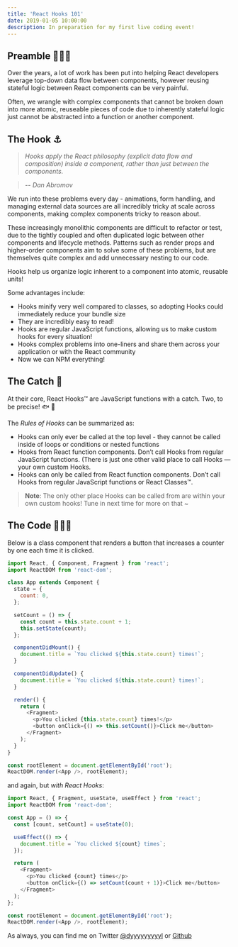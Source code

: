```yaml
---
title: 'React Hooks 101'
date: 2019-01-05 10:00:00
description: In preparation for my first live coding event!
---
```


## Preamble 🧘🏽‍♂️

Over the years, a lot of work has been put into helping React developers leverage top-down data flow between components, however reusing stateful logic between React components can be very painful.

Often, we wrangle with complex components that cannot be broken down into more atomic, reuseable pieces of code due to inherently stateful logic just cannot be abstracted into a function or another component.

## The Hook ⚓️

> _Hooks apply the React philosophy (explicit data flow and composition) inside a component, rather than just between the components._

> -- <cite>Dan Abromov</cite>

We run into these problems every day - animations, form handling, and managing external data sources are all incredibly tricky at scale across components, making complex components tricky to reason about.

These increasingly monolithic components are difficult to refactor or test, due to the tightly coupled and often duplicated logic between other components and lifecycle methods. Patterns such as render props and higher-order components aim to solve some of these problems, but are themselves quite complex and add unnecessary nesting to our code.

Hooks help us organize logic inherent to a component into atomic, reusable units!

Some advantages include:

<ul>
  <li>Hooks minify very well compared to classes, so adopting Hooks could immediately reduce your bundle size</li>
  <li>They are incredibly easy to read!</li>
  <li>Hooks are regular JavaScript functions, allowing us to make custom hooks for every situation!</li>
  <li>Hooks complex problems into one-liners and share them across your application or with the React community</li>
  <li>Now we can NPM everything!</li>
</ul>

## The Catch 🎣

At their core, React Hooks™ are JavaScript functions with a catch. Two, to be precise! 🐟 🐠

The _Rules of Hooks_ can be summarized as:

<ul>
  <li>Hooks can only ever be called at the top level - they cannot be called inside of loops or conditions or nested functions</li>
  <li>Hooks from React function components. Don’t call Hooks from regular JavaScript functions. (There is just one other valid place to call Hooks — your own custom Hooks.</li>
  <li>Hooks can only be called from React function components. Don’t call Hooks from regular JavaScript functions or React Classes™.</li>
</ul>

> **Note**: The only other place Hooks can be called from are within your own custom hooks! Tune in next time for more on that ~

## The Code 👨🏽‍💻

Below is a class component that renders a button that increases a counter by one each time it is clicked.

```javascript
import React, { Component, Fragment } from 'react';
import ReactDOM from 'react-dom';

class App extends Component {
  state = {
    count: 0,
  };

  setCount = () => {
    const count = this.state.count + 1;
    this.setState(count);
  };

  componentDidMount() {
    document.title = `You clicked ${this.state.count} times!`;
  }

  componentDidUpdate() {
    document.title = `You clicked ${this.state.count} times!`;
  }

  render() {
    return (
      <Fragment>
        <p>You clicked {this.state.count} times!</p>
        <button onClick={() => this.setCount()}>Click me</button>
      </Fragment>
    );
  }
}

const rootElement = document.getElementById('root');
ReactDOM.render(<App />, rootElement);
```

and again, but _with React Hooks_:

```javascript
import React, { Fragment, useState, useEffect } from 'react';
import ReactDOM from 'react-dom';

const App = () => {
  const [count, setCount] = useState(0);

  useEffect(() => {
    document.title = `You clicked ${count} times`;
  });

  return (
    <Fragment>
      <p>You clicked {count} times</p>
      <button onClick={() => setCount(count + 1)}>Click me</button>
    </Fragment>
  );
};

const rootElement = document.getElementById('root');
ReactDOM.render(<App />, rootElement);
```

As always, you can find me on Twitter [@dyyyyyyyyyl][twitter] or [Github][dyl]

[twitter]: https://twitter.com/dyyyyyyyyyl
[dyl]: http://github.com/dyyyl
